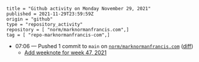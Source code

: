 ```
title = "Github activity on Monday November 29, 2021"
published = 2021-11-29T23:59:59Z
origin = "github"
type = "repository_activity"
repository = [ "norm/marknormanfrancis.com",]
tag = [ "repo-marknormanfrancis-com",]
```

* 07:06 — Pushed 1 commit to `main` on [`norm/marknormanfrancis.com`](https://github.com/norm/marknormanfrancis.com) ([diff](https://github.com/norm/marknormanfrancis.com/compare/3115a2b3858464fbbfe22c55623ed8cfff7673bd..3598dfe286fa4a4b2522c6ab0b9c5d19226f7814))
  * [Add weeknote for week 47, 2021](https://github.com/norm/marknormanfrancis.com/commit/3598dfe286fa4a4b2522c6ab0b9c5d19226f7814)
